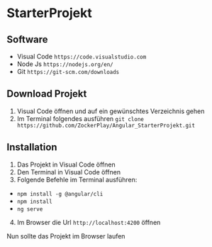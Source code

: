 # StarterProjekt

## Software

- Visual Code `https://code.visualstudio.com`
- Node Js `https://nodejs.org/en/`
- Git `https://git-scm.com/downloads`

## Download Projekt

1. Visual Code öffnen und auf ein gewünschtes Verzeichnis gehen
2. Im Terminal folgendes ausführen `git clone https://github.com/ZockerPlay/Angular_StarterProjekt.git`

## Installation

1. Das Projekt in Visual Code öffnen
2. Den Terminal in Visual Code öffnen
3. Folgende Befehle im Terminal ausführen:
- `npm install -g @angular/cli`
- `npm install`
- `ng serve`
4. Im Browser die Url `http://localhost:4200` öffnen

Nun sollte das Projekt im Browser laufen
